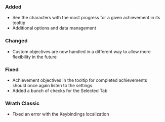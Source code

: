 ### Added
- See the characters with the most progress for a given achievement in its tooltip
- Additional options and data management

### Changed
- Custom objectives are now handled in a different way to allow more flexibility in the future

### Fixed
- Achievement objectives in the tooltip for completed achievements should once again listen to the settings
- Added a bunch of checks for the Selected Tab

### Wrath Classic
- Fixed an error with the Keybindings localization